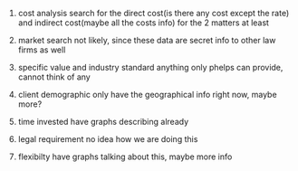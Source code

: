 1. cost analysis
   search for the direct cost(is there any cost except the rate) and indirect cost(maybe all the costs info) for the 2 matters at least

2. market search
   not likely, since these data are secret info to other law firms as well

3. specific value and industry standard
   anything only phelps can provide, cannot think of any

4. client demographic
   only have the geographical info right now, maybe more?

5. time invested
   have graphs describing already

6. legal requirement
   no idea how we are doing this

7. flexibilty
   have graphs talking about this, maybe more info
